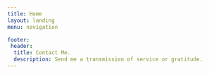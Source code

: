 ```yaml
---
title: Home
layout: landing
menu: navigation

footer:
 header: 
  title: Contact Me.
  description: Send me a transmission of service or gratitude.
---
```




